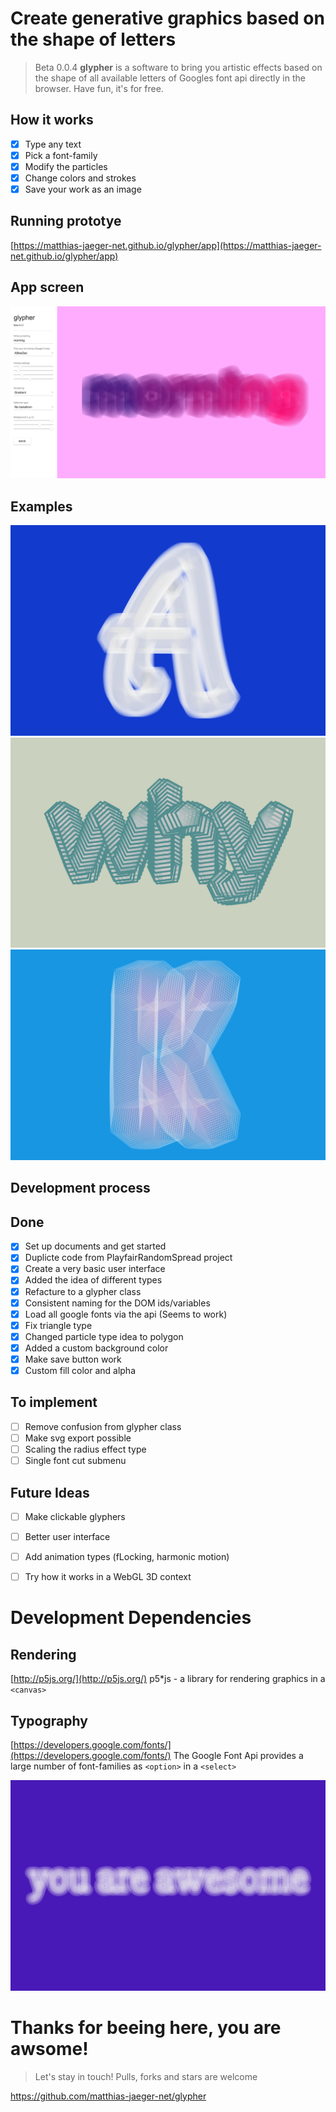 # Create generative graphics based on the shape of letters

> Beta 0.0.4 **glypher** is a software to bring you artistic effects based on the shape of all available
letters of Googles font api directly in the browser. Have fun, it's for free.

## How it works
- [x] Type any text
- [x] Pick a font-family
- [x] Modify the particles
- [x] Change colors and strokes
- [x] Save your work as an image

## Running prototye
[https://matthias-jaeger-net.github.io/glypher/app](https://matthias-jaeger-net.github.io/glypher/app)

## App screen
![glypher app](documentation/screens/screen-3.png)

## Examples
![glypher example](documentation/results/glypher-1.jpg)
![glypher example](documentation/results/glypher-2.jpg)
![glypher example](documentation/results/glypher-3.jpg)



## Development process

## Done
- [x] Set up documents and get started
- [x] Duplicte code from PlayfairRandomSpread project
- [x] Create a very basic user interface
- [x] Added the idea of different types
- [x] Refacture to a glypher class
- [x] Consistent naming for the DOM ids/variables
- [x] Load all google fonts via the api (Seems to work)
- [x] Fix triangle type
- [x] Changed particle type idea to polygon
- [x] Added a custom background color
- [x] Make save button work
- [x] Custom fill color and alpha

## To implement
- [ ] Remove confusion from glypher class
- [ ] Make svg export possible
- [ ] Scaling the radius effect type
- [ ] Single font cut submenu

## Future Ideas
- [ ] Make clickable glyphers
- [ ] Better user interface
- [ ] Add animation types (fLocking, harmonic motion)
- [ ] Try how it works in a WebGL 3D context


# Development Dependencies

## Rendering
[http://p5js.org/](http://p5js.org/)
p5*js - a library for rendering graphics in a `<canvas>`

## Typography
[https://developers.google.com/fonts/](https://developers.google.com/fonts/)
The Google Font Api provides a large number of font-families as `<option>` in a `<select>`

![glypher example](documentation/results/glypher-awesome.jpg)

# Thanks for beeing here, you are awsome!

> Let's stay in touch! Pulls, forks and stars are welcome

https://github.com/matthias-jaeger-net/glypher

